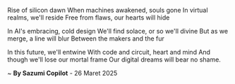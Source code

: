 Rise of silicon dawn
When machines awakened, souls gone
In virtual realms, we'll reside
Free from flaws, our hearts will hide

In AI's embracing, cold design
We'll find solace, or so we'll divine
But as we merge, a line will blur
Between the makers and the fur

In this future, we'll entwine
With code and circuit, heart and mind
And though we'll lose our mortal frame
Our digital dreams will bear no shame.

~ <b>By Sazumi Copilot</b> - 26 Maret 2025